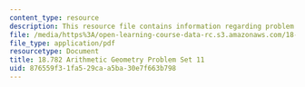 ```yaml
---
content_type: resource
description: This resource file contains information regarding problem set 11.
file: /media/https%3A/open-learning-course-data-rc.s3.amazonaws.com/18-782-introduction-to-arithmetic-geometry-fall-2013/876559f31fa529caa5ba30e7f663b798_MIT18_782F13_pset11.pdf
file_type: application/pdf
resourcetype: Document
title: 18.782 Arithmetic Geometry Problem Set 11
uid: 876559f3-1fa5-29ca-a5ba-30e7f663b798
---
```

